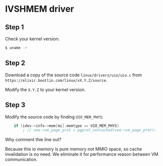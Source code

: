 # IVSHMEM driver

## Step 1

Check your kernel version:
```sh
$ uname -r
```

## Step 2

Download a copy of the source code `linux/drivers/uio/uio.c`
from `https://elixir.bootlin.com/linux/vX.Y.Z/source`.

Modify the `X.Y.Z` to your kernel version.

## Step 3

Modify the source code by finding `UIO_MEM_PHYS`:
```c
	if (idev->info->mem[mi].memtype == UIO_MEM_PHYS)
		; // vma->vm_page_prot = pgprot_noncached(vma->vm_page_prot);
```

Why comment thie line out?

Because this io memory is pure memory not MMIO space, so cache invalidation is no need.
We eliminate it for performance reason between VM communication.
